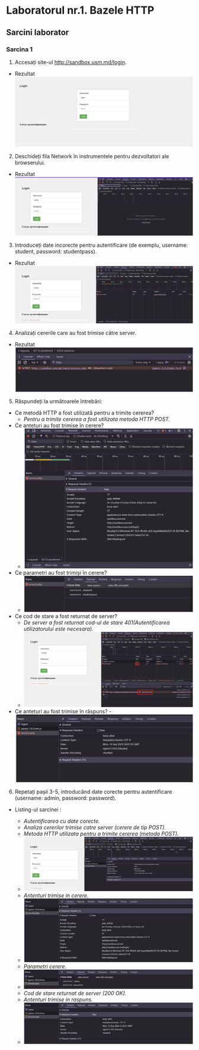 # Laboratorul nr.1. Bazele HTTP

## Sarcini laborator

### Sarcina 1

1. Accesați site-ul http://sandbox.usm.md/login.
  - Rezultat
![Accesare site](/imagini/rasp1.jpg)

2. Deschideți fila Network în instrumentele pentru dezvoltatori ale browserului.
  - Rezultat
  ![Fila Network](/imagini/rasp2.jpg)

3. Introduceți date incorecte pentru autentificare (de exemplu, username: student, password: studentpass).
  - Rezultat
  ![Autentificare date incorecte](/imagini/rasp3.jpg)

4. Analizați cererile care au fost trimise către server.
  - Rezultat
  ![Cererea trimisa catre server : POST(Creaza o noua resursa pe server.)](/imagini/rasp4.jpg)

5. Răspundeți la următoarele întrebări:

  - Ce metodă HTTP a fost utilizată pentru a trimite cererea?
    - _Pentru a trimite cererea a fost utilizata metoda HTTP POST._
  - Ce anteturi au fost trimise în cerere?
    - ![Request Headers](/imagini/rasp5.jpg)
  - Ce parametri au fost trimiși în cerere?
    - ![Parametri cerere](/imagini/rasp6.jpg)
  - Ce cod de stare a fost returnat de server?
    - _De server a fost returnat cod-ul de stare 401(Autentificarea utilizatorului este necesara)._
    - ![Cod de stare](/imagini/rasp7.jpg)
  - Ce anteturi au fost trimise în răspuns?
    -![Response Headers](/imagini/rasp8.jpg)

6. Repetați pașii 3-5, introducând date corecte pentru autentificare (username: admin, password: password).

  - Listing-ul sarcinei :

    - _Autentificarea cu date corecte._
    - _Analiza cererilor trimise catre server (cerere de tip POST)._
    - _Metoda HTTP utilizata pentru a trimite cererea (metoda POST)._
    - ![ScreenshotDescriptiv1](/imagini/photo1.jpg)
    - _Antenturi trimise in cerere._
    - ![ScreenshotDescriptiv2](/imagini/photo2.jpg)
    - _Parametri cerere._
    - ![ScreenshotDescriptiv3](/imagini/photo3.jpg)
    - _Cod de stare returnat de server (200 OK)._
    - _Antenturi trimise in raspuns._
    - ![ScreenshotDescriptiv4](/imagini/photo4.jpg)

    


